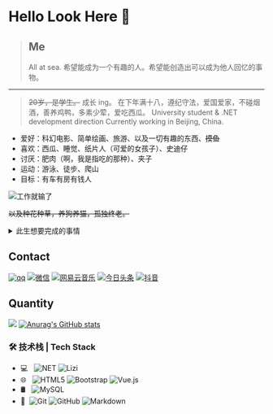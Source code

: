 # Hello Look Here 👋

> ## Me
>
> All at sea.
> 希望能成为一个有趣的人。希望能创造出可以成为他人回忆的事物。

---

> ~~20岁，是学生。~~ 成长 ing。
> 在下年满十八，遵纪守法，爱国爱家，不碰烟酒，善养鸡鸭，多素少荤，爱吃西瓜。
> University student & .NET development direction
> Currently working in Beijing, China.

- 爱好：科幻电影、简单绘画、旅游、以及一切有趣的东西、~~摸鱼~~
- 喜欢：西瓜、睡觉、纸片人（可爱的女孩子）、史迪仔
- 讨厌：肥肉（啊，我是指吃的那种）、夹子
- 运动：游泳、徒步、爬山
- 目标：有车有房有钱人

![工作就输了](https://cdn.jsdelivr.net/gh/YunYouJun/cdn/img/meme/no-work.jpg)

~~以及种花种草，养狗养猫，孤独终老。~~

<details>
<summary>此生想要完成的事情</summary>


- [ ] 带喜欢的女孩子各地旅游

- [ ] 在乡村老家有一栋按照自己想法建造的房子

- [ ] 成为一个自己不讨厌的、有趣的人

- [x] 买一辆车

- [ ] 全部各地旅游（进行中）
  </details>

## Contact
[![qq](https://cdn.jsdelivr.net/gh/Liziwangli/MyblogImage/image/LiziGitIcon/qq.svg)](https://baidu.com)
[![微信](https://cdn.jsdelivr.net/gh/Liziwangli/MyblogImage/image/LiziGitIcon/微信.svg)](https://cdn.jsdelivr.net/gh/Liziwangli/MyblogImage/weixin.png)
[![网易云音乐](https://cdn.jsdelivr.net/gh/Liziwangli/MyblogImage/image/LiziGitIcon/网易云音乐-01.svg)](https://baicu.com)
[![今日头条](https://cdn.jsdelivr.net/gh/Liziwangli/MyblogImage/image/LiziGitIcon/头条样式.svg)](https://baicu.com)
[![抖音](https://cdn.jsdelivr.net/gh/Liziwangli/MyblogImage/image/LiziGitIcon/抖音.svg)](https://baicu.com)

## Quantity
![](https://visitor-badge.glitch.me/badge?page_id=Liziwangli)
[![Anurag's GitHub stats](https://github-readme-stats.vercel.app/api?username=Liziwangli&show_icons=true&theme=cobalt)](https://github.com/anuraghazra/github-readme-stats)

### 🛠 技术栈 | Tech Stack
- 💻 &#160; ![NET](https://cdn.jsdelivr.net/gh/Liziwangli/MyblogImage/image/LiziGitIcon/net.png)
  ![Lizi](https://img.shields.io/badge/Blog-Https%3A%2F%2FLizi--nb.cn-orange)
- 🌐 &#160; ![HTML5](https://img.shields.io/badge/-HTML5-333333?style=flat&logo=HTML5)
  ![Bootstrap](https://img.shields.io/badge/-Bootstrap-333333?style=flat&logo=bootstrap&logoColor=563D7C)
  ![Vue.js](https://img.shields.io/badge/-VueJS-333333?style=flat&logo=Vue.js)
- 🛢 &#160; ![MySQL](https://img.shields.io/badge/-MySQL-333333?style=flat&logo=mysql)
- 🔧 &#160;![Git](https://img.shields.io/badge/-Git-333333?style=flat&logo=git)
  ![GitHub](https://img.shields.io/badge/-GitHub-333333?style=flat&logo=github)
  ![Markdown](https://img.shields.io/badge/-Markdown-333333?style=flat&logo=markdown)

